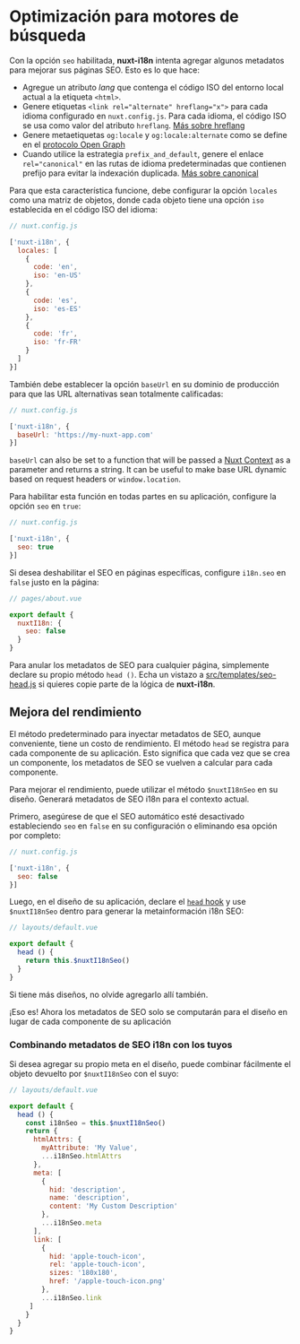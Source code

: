 # Optimización para motores de búsqueda

Con la opción `seo`  habilitada, **nuxt-i18n** intenta agregar algunos metadatos para mejorar sus páginas SEO. Esto es lo que hace:

* Agregue un atributo _lang_ que contenga el código ISO del entorno local actual a la etiqueta  `<html>`.
* Genere etiquetas `<link rel="alternate" hreflang="x">` para cada idioma configurado en `nuxt.config.js`. Para cada idioma, el código ISO se usa como valor del atributo `hreflang`. [Más sobre hreflang](https://support.google.com/webmasters/answer/189077)
* Genere metaetiquetas `og:locale` y `og:locale:alternate` como se define en el [protocolo Open Graph](http://ogp.me/#optional)
* Cuando utilice la estrategia `prefix_and_default`, genere el enlace `rel="canonical"` en las rutas de idioma predeterminadas que contienen
prefijo para evitar la indexación duplicada. [Más sobre canonical](https://support.google.com/webmasters/answer/182192#dup-content)


Para que esta característica funcione, debe configurar la opción `locales` como una matriz de objetos, donde cada objeto tiene una opción `iso` establecida en el código ISO del idioma:

```js
// nuxt.config.js

['nuxt-i18n', {
  locales: [
    {
      code: 'en',
      iso: 'en-US'
    },
    {
      code: 'es',
      iso: 'es-ES'
    },
    {
      code: 'fr',
      iso: 'fr-FR'
    }
  ]
}]
```

También debe establecer la opción  `baseUrl` en su dominio de producción para que las URL alternativas sean totalmente calificadas:

```js
// nuxt.config.js

['nuxt-i18n', {
  baseUrl: 'https://my-nuxt-app.com'
}]
```

`baseUrl` can also be set to a function that will be passed a [Nuxt Context](https://nuxtjs.org/api/context) as a parameter and returns a string. It can be useful to make base URL dynamic based on request headers or `window.location`.

Para habilitar esta función en todas partes en su aplicación, configure la opción `seo` en `true`:

```js
// nuxt.config.js

['nuxt-i18n', {
  seo: true
}]
```

Si desea deshabilitar el SEO en páginas específicas, configure `i18n.seo` en `false` justo en la página:

```js
// pages/about.vue

export default {
  nuxtI18n: {
    seo: false
  }
}
```

Para anular los metadatos de SEO para cualquier página, simplemente declare su propio método `head ()`. Echa un vistazo a [src/templates/seo-head.js](https://github.com/nuxt-community/i18n-module/blob/master/src/templates/seo-head.js) si quieres copie parte de la lógica de  **nuxt-i18n**.

## Mejora del rendimiento

El método predeterminado para inyectar metadatos de SEO, aunque conveniente, tiene un costo de rendimiento.
El método `head` se registra para cada componente de su aplicación.
Esto significa que cada vez que se crea un componente, los metadatos de SEO se vuelven a calcular para cada componente.

Para mejorar el rendimiento, puede utilizar el método `$nuxtI18nSeo` en su diseño. Generará metadatos de SEO i18n para el contexto actual.

Primero, asegúrese de que el SEO automático esté desactivado estableciendo `seo` en `false` en su configuración o eliminando esa opción por completo:

```js
// nuxt.config.js

['nuxt-i18n', {
  seo: false
}]
```

Luego, en el diseño de su aplicación, declare el [`head` hook](https://nuxtjs.org/api/pages-head#the-head-method) y use `$nuxtI18nSeo` dentro para generar la metainformación i18n SEO:

```js
// layouts/default.vue

export default {
  head () {
    return this.$nuxtI18nSeo()
  }
}
```

Si tiene más diseños, no olvide agregarlo allí también.

¡Eso es! Ahora los metadatos de SEO solo se computarán para el diseño en lugar de cada componente de su aplicación

### Combinando metadatos de SEO i18n con los tuyos

Si desea agregar su propio meta en el diseño, puede combinar fácilmente el objeto devuelto por `$nuxtI18nSeo` con el suyo:

```js
// layouts/default.vue

export default {
  head () {
    const i18nSeo = this.$nuxtI18nSeo()
    return {
      htmlAttrs: {
        myAttribute: 'My Value',
        ...i18nSeo.htmlAttrs
      },
      meta: [
        {
          hid: 'description',
          name: 'description',
          content: 'My Custom Description'
        },
        ...i18nSeo.meta
      ],
      link: [
        {
          hid: 'apple-touch-icon',
          rel: 'apple-touch-icon',
          sizes: '180x180',
          href: '/apple-touch-icon.png'
        },
        ...i18nSeo.link
     ]
    }
  }
}
```
